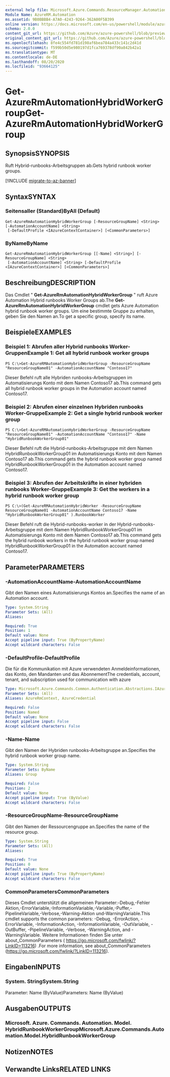 ```yaml
---
external help file: Microsoft.Azure.Commands.ResourceManager.Automation.dll-Help.xml
Module Name: AzureRM.Automation
ms.assetid: 9B0BBBB4-A7A0-4243-9264-362A00F5B399
online version: https://docs.microsoft.com/en-us/powershell/module/azurerm.automation/get-azurermautomationhybridworkergroup
schema: 2.0.0
content_git_url: https://github.com/Azure/azure-powershell/blob/preview/src/ResourceManager/Automation/Commands.Automation/help/Get-AzureRMAutomationHybridWorkerGroup.md
original_content_git_url: https://github.com/Azure/azure-powershell/blob/preview/src/ResourceManager/Automation/Commands.Automation/help/Get-AzureRMAutomationHybridWorkerGroup.md
ms.openlocfilehash: 8fe4c554fd781d198af6bea784a433c141c2d41d
ms.sourcegitcommit: f599b50d5e980197d1fca769378df90a842b42a1
ms.translationtype: MT
ms.contentlocale: de-DE
ms.lasthandoff: 08/20/2020
ms.locfileid: "93664125"
---
```

# <span data-ttu-id="420a6-101">Get-AzureRmAutomationHybridWorkerGroup</span><span class="sxs-lookup"><span data-stu-id="420a6-101">Get-AzureRmAutomationHybridWorkerGroup</span></span>

## <span data-ttu-id="420a6-102">Synopsis</span><span class="sxs-lookup"><span data-stu-id="420a6-102">SYNOPSIS</span></span>
<span data-ttu-id="420a6-103">Ruft Hybrid-runbooks-Arbeitsgruppen ab.</span><span class="sxs-lookup"><span data-stu-id="420a6-103">Gets hybrid runbook worker groups.</span></span>

[!INCLUDE [migrate-to-az-banner](../../includes/migrate-to-az-banner.md)]

## <span data-ttu-id="420a6-104">Syntax</span><span class="sxs-lookup"><span data-stu-id="420a6-104">SYNTAX</span></span>

### <span data-ttu-id="420a6-105">Seitensaller (Standard)</span><span class="sxs-lookup"><span data-stu-id="420a6-105">ByAll (Default)</span></span>
```
Get-AzureRmAutomationHybridWorkerGroup [-ResourceGroupName] <String> [-AutomationAccountName] <String>
 [-DefaultProfile <IAzureContextContainer>] [<CommonParameters>]
```

### <span data-ttu-id="420a6-106">ByName</span><span class="sxs-lookup"><span data-stu-id="420a6-106">ByName</span></span>
```
Get-AzureRmAutomationHybridWorkerGroup [[-Name] <String>] [-ResourceGroupName] <String>
 [-AutomationAccountName] <String> [-DefaultProfile <IAzureContextContainer>] [<CommonParameters>]
```

## <span data-ttu-id="420a6-107">Beschreibung</span><span class="sxs-lookup"><span data-stu-id="420a6-107">DESCRIPTION</span></span>
<span data-ttu-id="420a6-108">Das Cmdlet " **Get-AzureRmAutomationHybridWorkerGroup** " ruft Azure Automation Hybrid runbooks Worker Groups ab.</span><span class="sxs-lookup"><span data-stu-id="420a6-108">The **Get-AzureRmAutomationHybridWorkerGroup** cmdlet gets Azure Automation hybrid runbook worker groups.</span></span>
<span data-ttu-id="420a6-109">Um eine bestimmte Gruppe zu erhalten, geben Sie den Namen an.</span><span class="sxs-lookup"><span data-stu-id="420a6-109">To get a specific group, specify its name.</span></span>

## <span data-ttu-id="420a6-110">Beispiele</span><span class="sxs-lookup"><span data-stu-id="420a6-110">EXAMPLES</span></span>

### <span data-ttu-id="420a6-111">Beispiel 1: Abrufen aller Hybrid runbooks Worker-Gruppen</span><span class="sxs-lookup"><span data-stu-id="420a6-111">Example 1: Get all hybrid runbook worker groups</span></span>
```
PS C:\>Get-AzureRMAutomationHybridWorkerGroup -ResourceGroupName "ResourceGroupName01" -AutomationAccountName "Contoso17"
```

<span data-ttu-id="420a6-112">Dieser Befehl ruft alle Hybriden runbooks-Arbeitsgruppen im Automatisierungs Konto mit dem Namen Contoso17 ab.</span><span class="sxs-lookup"><span data-stu-id="420a6-112">This command gets all hybrid runbook worker groups in the Automation account named Contoso17.</span></span>

### <span data-ttu-id="420a6-113">Beispiel 2: Abrufen einer einzelnen Hybriden runbooks Worker-Gruppe</span><span class="sxs-lookup"><span data-stu-id="420a6-113">Example 2: Get a single hybrid runbook worker group</span></span>
```
PS C:\>Get-AzureRMAutomationHybridWorkerGroup -ResourceGroupName "ResourceGroupName01" -AutomationAccountName "Contoso17" -Name "HybridRunbookWorkerGroup01"
```

<span data-ttu-id="420a6-114">Dieser Befehl ruft die Hybrid-runbooks-Arbeitsgruppe mit dem Namen HybridRunbookWorkerGroup01 im Automatisierungs Konto mit dem Namen Contoso17 ab.</span><span class="sxs-lookup"><span data-stu-id="420a6-114">This command gets the hybrid runbook worker group named HybridRunbookWorkerGroup01 in the Automation account named Contoso17.</span></span>

### <span data-ttu-id="420a6-115">Beispiel 3: Abrufen der Arbeitskräfte in einer hybriden runbooks Worker-Gruppe</span><span class="sxs-lookup"><span data-stu-id="420a6-115">Example 3: Get the workers in a hybrid runbook worker group</span></span>
```
PS C:\>(Get-AzureRMAutomationHybridWorker -ResourceGroupName ResourceGroupName01 -AutomationAccountName Contoso17 -Name "HybridRunbookWorkerGroup01" ).RunbookWorker
```

<span data-ttu-id="420a6-116">Dieser Befehl ruft die Hybrid-runbooks-worker in der Hybrid-runbooks-Arbeitsgruppe mit dem Namen HybridRunbookWorkerGroup01 im Automatisierungs Konto mit dem Namen Contoso17 ab.</span><span class="sxs-lookup"><span data-stu-id="420a6-116">This command gets the hybrid runbook workers in the hybrid runbook worker group named HybridRunbookWorkerGroup01 in the Automation account named Contoso17.</span></span>

## <span data-ttu-id="420a6-117">Parameter</span><span class="sxs-lookup"><span data-stu-id="420a6-117">PARAMETERS</span></span>

### <span data-ttu-id="420a6-118">-AutomationAccountName</span><span class="sxs-lookup"><span data-stu-id="420a6-118">-AutomationAccountName</span></span>
<span data-ttu-id="420a6-119">Gibt den Namen eines Automatisierungs Kontos an.</span><span class="sxs-lookup"><span data-stu-id="420a6-119">Specifies the name of an Automation account.</span></span>

```yaml
Type: System.String
Parameter Sets: (All)
Aliases:

Required: True
Position: 1
Default value: None
Accept pipeline input: True (ByPropertyName)
Accept wildcard characters: False
```

### <span data-ttu-id="420a6-120">-DefaultProfile</span><span class="sxs-lookup"><span data-stu-id="420a6-120">-DefaultProfile</span></span>
<span data-ttu-id="420a6-121">Die für die Kommunikation mit Azure verwendeten Anmeldeinformationen, das Konto, den Mandanten und das Abonnement</span><span class="sxs-lookup"><span data-stu-id="420a6-121">The credentials, account, tenant, and subscription used for communication with azure</span></span>

```yaml
Type: Microsoft.Azure.Commands.Common.Authentication.Abstractions.IAzureContextContainer
Parameter Sets: (All)
Aliases: AzureRmContext, AzureCredential

Required: False
Position: Named
Default value: None
Accept pipeline input: False
Accept wildcard characters: False
```

### <span data-ttu-id="420a6-122">-Name</span><span class="sxs-lookup"><span data-stu-id="420a6-122">-Name</span></span>
<span data-ttu-id="420a6-123">Gibt den Namen der Hybriden runbooks-Arbeitsgruppe an.</span><span class="sxs-lookup"><span data-stu-id="420a6-123">Specifies the hybrid runbook worker group name.</span></span>

```yaml
Type: System.String
Parameter Sets: ByName
Aliases: Group

Required: False
Position: 2
Default value: None
Accept pipeline input: True (ByValue)
Accept wildcard characters: False
```

### <span data-ttu-id="420a6-124">-ResourceGroupName</span><span class="sxs-lookup"><span data-stu-id="420a6-124">-ResourceGroupName</span></span>
<span data-ttu-id="420a6-125">Gibt den Namen der Ressourcengruppe an.</span><span class="sxs-lookup"><span data-stu-id="420a6-125">Specifies the name of the resource group.</span></span>

```yaml
Type: System.String
Parameter Sets: (All)
Aliases:

Required: True
Position: 0
Default value: None
Accept pipeline input: True (ByPropertyName)
Accept wildcard characters: False
```

### <span data-ttu-id="420a6-126">CommonParameters</span><span class="sxs-lookup"><span data-stu-id="420a6-126">CommonParameters</span></span>
<span data-ttu-id="420a6-127">Dieses Cmdlet unterstützt die allgemeinen Parameter:-Debug,-Fehler Aktion,-ErrorVariable,-InformationVariable,-Variable,-Puffer,-PipelineVariable,-Verbose,-Warning-Aktion und-WarningVariable.</span><span class="sxs-lookup"><span data-stu-id="420a6-127">This cmdlet supports the common parameters: -Debug, -ErrorAction, -ErrorVariable, -InformationAction, -InformationVariable, -OutVariable, -OutBuffer, -PipelineVariable, -Verbose, -WarningAction, and -WarningVariable.</span></span> <span data-ttu-id="420a6-128">Weitere Informationen finden Sie unter about_CommonParameters ( https://go.microsoft.com/fwlink/?LinkID=113216) .</span><span class="sxs-lookup"><span data-stu-id="420a6-128">For more information, see about_CommonParameters (https://go.microsoft.com/fwlink/?LinkID=113216).</span></span>

## <span data-ttu-id="420a6-129">Eingaben</span><span class="sxs-lookup"><span data-stu-id="420a6-129">INPUTS</span></span>

### <span data-ttu-id="420a6-130">System. String</span><span class="sxs-lookup"><span data-stu-id="420a6-130">System.String</span></span>
<span data-ttu-id="420a6-131">Parameter: Name (ByValue)</span><span class="sxs-lookup"><span data-stu-id="420a6-131">Parameters: Name (ByValue)</span></span>

## <span data-ttu-id="420a6-132">Ausgaben</span><span class="sxs-lookup"><span data-stu-id="420a6-132">OUTPUTS</span></span>

### <span data-ttu-id="420a6-133">Microsoft. Azure. Commands. Automation. Model. HybridRunbookWorkerGroup</span><span class="sxs-lookup"><span data-stu-id="420a6-133">Microsoft.Azure.Commands.Automation.Model.HybridRunbookWorkerGroup</span></span>

## <span data-ttu-id="420a6-134">Notizen</span><span class="sxs-lookup"><span data-stu-id="420a6-134">NOTES</span></span>

## <span data-ttu-id="420a6-135">Verwandte Links</span><span class="sxs-lookup"><span data-stu-id="420a6-135">RELATED LINKS</span></span>
